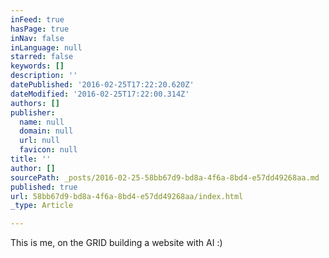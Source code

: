 ```yaml
---
inFeed: true
hasPage: true
inNav: false
inLanguage: null
starred: false
keywords: []
description: ''
datePublished: '2016-02-25T17:22:20.620Z'
dateModified: '2016-02-25T17:22:00.314Z'
authors: []
publisher:
  name: null
  domain: null
  url: null
  favicon: null
title: ''
author: []
sourcePath: _posts/2016-02-25-58bb67d9-bd8a-4f6a-8bd4-e57dd49268aa.md
published: true
url: 58bb67d9-bd8a-4f6a-8bd4-e57dd49268aa/index.html
_type: Article

---
```

This is me, on the GRID building a website with AI :)